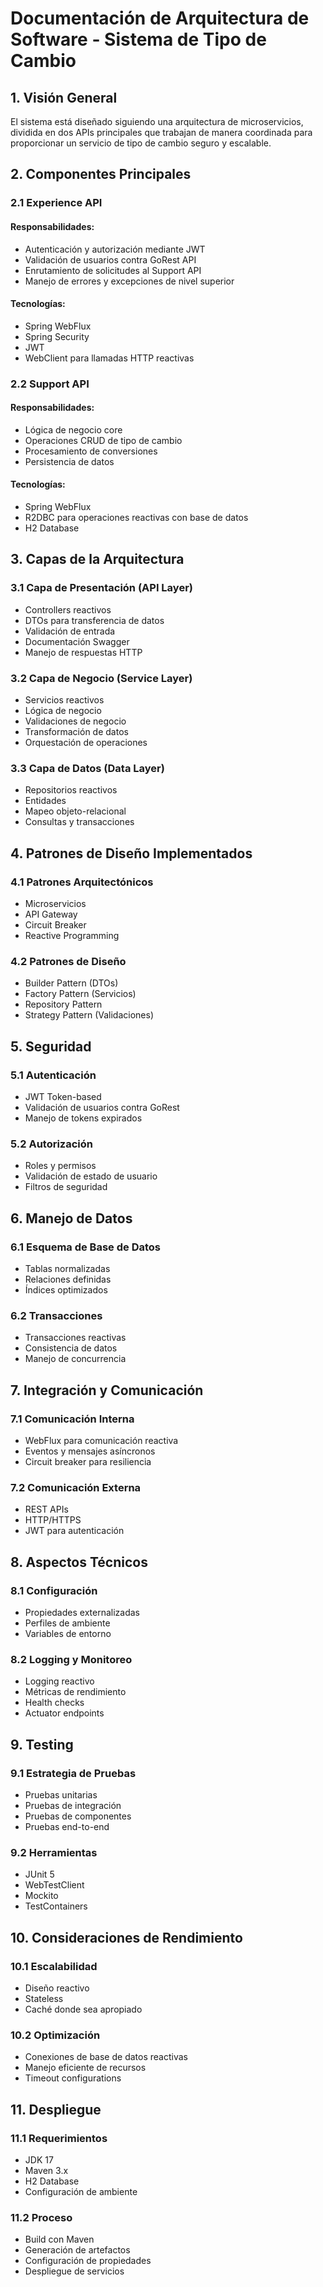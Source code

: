 # Documentación de Arquitectura de Software - Sistema de Tipo de Cambio

## 1. Visión General
El sistema está diseñado siguiendo una arquitectura de microservicios, dividida en dos APIs principales que trabajan de manera coordinada para proporcionar un servicio de tipo de cambio seguro y escalable.

## 2. Componentes Principales

### 2.1 Experience API
#### Responsabilidades:
- Autenticación y autorización mediante JWT
- Validación de usuarios contra GoRest API
- Enrutamiento de solicitudes al Support API
- Manejo de errores y excepciones de nivel superior

#### Tecnologías:
- Spring WebFlux
- Spring Security
- JWT
- WebClient para llamadas HTTP reactivas

### 2.2 Support API
#### Responsabilidades:
- Lógica de negocio core
- Operaciones CRUD de tipo de cambio
- Procesamiento de conversiones
- Persistencia de datos

#### Tecnologías:
- Spring WebFlux
- R2DBC para operaciones reactivas con base de datos
- H2 Database

## 3. Capas de la Arquitectura

### 3.1 Capa de Presentación (API Layer)
- Controllers reactivos
- DTOs para transferencia de datos
- Validación de entrada
- Documentación Swagger
- Manejo de respuestas HTTP

### 3.2 Capa de Negocio (Service Layer)
- Servicios reactivos
- Lógica de negocio
- Validaciones de negocio
- Transformación de datos
- Orquestación de operaciones

### 3.3 Capa de Datos (Data Layer)
- Repositorios reactivos
- Entidades
- Mapeo objeto-relacional
- Consultas y transacciones

## 4. Patrones de Diseño Implementados

### 4.1 Patrones Arquitectónicos
- Microservicios
- API Gateway
- Circuit Breaker
- Reactive Programming

### 4.2 Patrones de Diseño
- Builder Pattern (DTOs)
- Factory Pattern (Servicios)
- Repository Pattern
- Strategy Pattern (Validaciones)

## 5. Seguridad

### 5.1 Autenticación
- JWT Token-based
- Validación de usuarios contra GoRest
- Manejo de tokens expirados

### 5.2 Autorización
- Roles y permisos
- Validación de estado de usuario
- Filtros de seguridad

## 6. Manejo de Datos

### 6.1 Esquema de Base de Datos
- Tablas normalizadas
- Relaciones definidas
- Índices optimizados

### 6.2 Transacciones
- Transacciones reactivas
- Consistencia de datos
- Manejo de concurrencia

## 7. Integración y Comunicación

### 7.1 Comunicación Interna
- WebFlux para comunicación reactiva
- Eventos y mensajes asíncronos
- Circuit breaker para resiliencia

### 7.2 Comunicación Externa
- REST APIs
- HTTP/HTTPS
- JWT para autenticación

## 8. Aspectos Técnicos

### 8.1 Configuración
- Propiedades externalizadas
- Perfiles de ambiente
- Variables de entorno

### 8.2 Logging y Monitoreo
- Logging reactivo
- Métricas de rendimiento
- Health checks
- Actuator endpoints

## 9. Testing

### 9.1 Estrategia de Pruebas
- Pruebas unitarias
- Pruebas de integración
- Pruebas de componentes
- Pruebas end-to-end

### 9.2 Herramientas
- JUnit 5
- WebTestClient
- Mockito
- TestContainers

## 10. Consideraciones de Rendimiento

### 10.1 Escalabilidad
- Diseño reactivo
- Stateless
- Caché donde sea apropiado

### 10.2 Optimización
- Conexiones de base de datos reactivas
- Manejo eficiente de recursos
- Timeout configurations

## 11. Despliegue

### 11.1 Requerimientos
- JDK 17
- Maven 3.x
- H2 Database
- Configuración de ambiente

### 11.2 Proceso
- Build con Maven
- Generación de artefactos
- Configuración de propiedades
- Despliegue de servicios